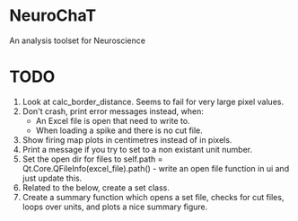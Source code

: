 # NeuroChaT
An analysis toolset for Neuroscience

# TODO
1. Look at calc_border_distance. Seems to fail for very large pixel values.
2. Don't crash, print error messages instead, when:
    - An Excel file is open that need to write to.
    - When loading a spike and there is no cut file.
3. Show firing map plots in centimetres instead of in pixels.
4. Print a message if you try to set to a non existant unit number.
5. Set the open dir for files to self.path = Qt.Core.QFileInfo(excel_file).path() - write an open file function in ui and just update this.
7. Related to the below, create a set class.
8. Create a summary function which opens a set file, checks for cut files, loops over units, and plots a nice summary figure.